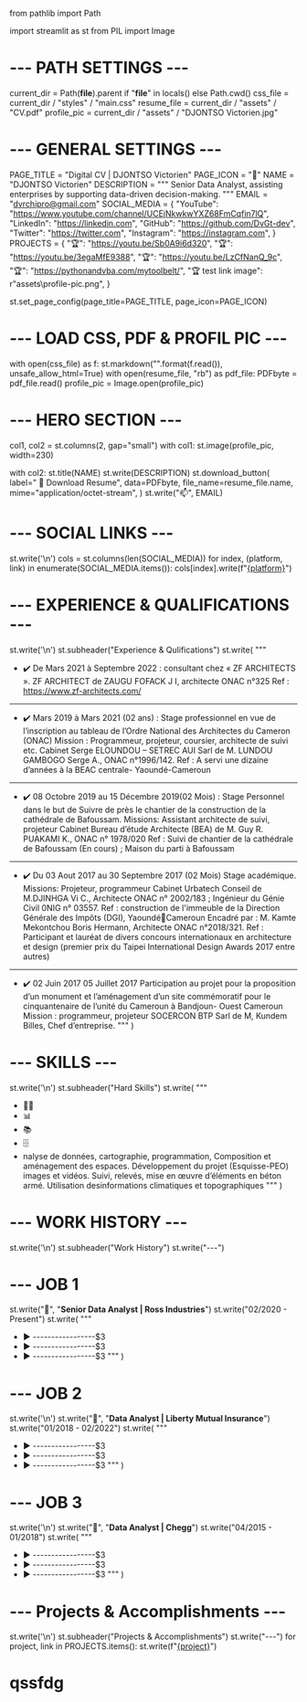 from pathlib import Path

import streamlit as st
from PIL import Image


# --- PATH SETTINGS ---
current_dir = Path(__file__).parent if "__file__" in locals() else Path.cwd()
css_file = current_dir / "styles" / "main.css"
resume_file = current_dir / "assets" / "CV.pdf"
profile_pic = current_dir / "assets" / "DJONTSO Victorien.jpg"

# --- GENERAL SETTINGS ---
PAGE_TITLE = "Digital CV | DJONTSO Victorien"
PAGE_ICON = ":wave:"
NAME = "DJONTSO Victorien"
DESCRIPTION = """
Senior Data Analyst, assisting enterprises by supporting data-driven decision-making.
"""
EMAIL = "dvrchipro@gmail.com"
SOCIAL_MEDIA = {
    "YouTube": "https://www.youtube.com/channel/UCEjNkwkwYXZ68FmCqfin7lQ",
    "LinkedIn": "https://linkedin.com",
    "GitHub": "https://github.com/DvGt-dev",
    "Twitter": "https://twitter.com",
    "Instagram": "https://instagram.com",
}
PROJECTS = {
    "🏆": "https://youtu.be/Sb0A9i6d320",
    "🏆": "https://youtu.be/3egaMfE9388",
    "🏆": "https://youtu.be/LzCfNanQ_9c",
    "🏆": "https://pythonandvba.com/mytoolbelt/",
    "🏆 test link image": r"assets\\profile-pic.png",
}




st.set_page_config(page_title=PAGE_TITLE, page_icon=PAGE_ICON)


# --- LOAD CSS, PDF & PROFIL PIC ---
with open(css_file) as f:
    st.markdown("<style>{}</style>".format(f.read()), unsafe_allow_html=True)
with open(resume_file, "rb") as pdf_file:
    PDFbyte = pdf_file.read()
profile_pic = Image.open(profile_pic)


# --- HERO SECTION ---
col1, col2 = st.columns(2, gap="small")
with col1:
    st.image(profile_pic, width=230)

with col2:
    st.title(NAME)
    st.write(DESCRIPTION)
    st.download_button(
        label=" 📄 Download Resume",
        data=PDFbyte,
        file_name=resume_file.name,
        mime="application/octet-stream",
    )
    st.write("📫", EMAIL)


# --- SOCIAL LINKS ---
st.write('\n')
cols = st.columns(len(SOCIAL_MEDIA))
for index, (platform, link) in enumerate(SOCIAL_MEDIA.items()):
    cols[index].write(f"[{platform}]({link})")


# --- EXPERIENCE & QUALIFICATIONS ---
st.write('\n')
st.subheader("Experience & Qulifications")
st.write(
    """
- ✔️ De Mars 2021 à Septembre 2022 : consultant chez « ZF 
ARCHITECTS ».
ZF ARCHITECT de ZAUGU FOFACK J I, architecte ONAC n°325 Ref : 
https://www.zf-architects.com/
__________________
- ✔️ Mars 2019 à Mars 2021 (02 ans) : Stage professionnel en vue 
de l’inscription au tableau de l’Ordre National des Architectes du 
Cameron (ONAC)
Mission : Programmeur, projeteur, coursier, architecte de suivi etc.
Cabinet Serge ELOUNDOU – SETREC AUI Sarl de M. LUNDOU 
GAMBOGO Serge A., ONAC n°1996/142. Ref : A servi une dizaine 
d’années à la BEAC centrale- Yaoundé-Cameroun
__________________

- ✔️ 08 Octobre 2019 au 15 Décembre 2019(02 Mois) : Stage
Personnel dans le but de Suivre de près le chantier de la construction 
de la cathédrale de Bafoussam.
Missions: Assistant architecte de suivi, projeteur
Cabinet Bureau d’étude Architecte (BEA) de M. Guy R. PUAKAMI K., 
ONAC n° 1978/020 Ref : Suivi de chantier de la cathédrale de Bafoussam 
(En cours) ; Maison du parti à Bafoussam
__________________
- ✔️ Du 03 Aout 2017 au 30 Septembre 2017 (02 Mois)
Stage académique.
Missions: Projeteur, programmeur
Cabinet Urbatech Conseil de M.DJINHGA Vi C., Architecte ONAC n° 
2002/183 ; Ingénieur du Génie Civil 0NIG n° 03557. Ref : construction de 
l'immeuble de la Direction Générale des Impôts (DGI), YaoundéCameroun
Encadré par : M. Kamte Mekontchou Boris Hermann, Architecte ONAC
n°2018/321. Ref : Participant et lauréat de divers concours
internationaux en architecture et design (premier prix du Taipei
International Design Awards 2017 entre autres)

__________________
- ✔️ 02 Juin 2017 05 Juillet 2017 Participation au projet pour 
la proposition d’un monument et l’aménagement d’un site 
commémoratif pour le cinquantenaire de l’unité du Cameroun à 
Bandjoun- Ouest Cameroun
Mission : programmeur, projeteur 
SOCERCON BTP Sarl de M, Kundem Billes, Chef d’entreprise.
"""
)


# --- SKILLS ---
st.write('\n')
st.subheader("Hard Skills")
st.write(
    """
- 👩‍💻 
- 📊 
- 📚 
- 🗄️ 
- nalyse de données, cartographie, 
programmation, Composition et 
aménagement des espaces.
Développement du projet 
(Esquisse-PEO) images et vidéos.
Suivi, relevés, mise en œuvre 
d’éléments en béton armé.
Utilisation desinformations 
climatiques et topographiques
"""
)


# --- WORK HISTORY ---
st.write('\n')
st.subheader("Work History")
st.write("---")

# --- JOB 1
st.write("🚧", "**Senior Data Analyst | Ross Industries**")
st.write("02/2020 - Present")
st.write(
    """
- ► -----------------$3
- ► -----------------$3
- ► -----------------$3
"""
)

# --- JOB 2
st.write('\n')
st.write("🚧", "**Data Analyst | Liberty Mutual Insurance**")
st.write("01/2018 - 02/2022")
st.write(
    """
- ► -----------------$3
- ► -----------------$3
- ► -----------------$3
"""
)

# --- JOB 3
st.write('\n')
st.write("🚧", "**Data Analyst | Chegg**")
st.write("04/2015 - 01/2018")
st.write(
    """
- ► -----------------$3
- ► -----------------$3
- ► -----------------$3
"""
)


# --- Projects & Accomplishments ---
st.write('\n')
st.subheader("Projects & Accomplishments")
st.write("---")
for project, link in PROJECTS.items():
    st.write(f"[{project}]({link})")


# qssfdg
